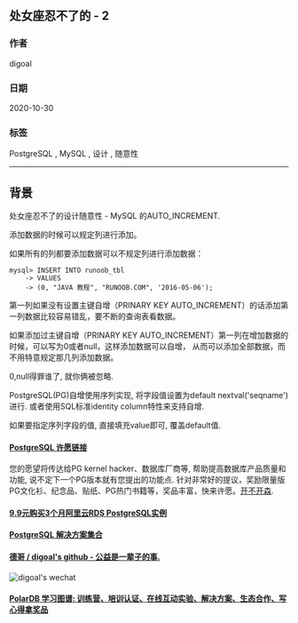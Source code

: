 ## 处女座忍不了的 - 2            
            
### 作者            
digoal            
            
### 日期            
2020-10-30            
            
### 标签            
PostgreSQL , MySQL , 设计 , 随意性              
            
----            
            
## 背景            
处女座忍不了的设计随意性 - MySQL 的AUTO_INCREMENT.               
            
添加数据的时候可以规定列进行添加。        
        
如果所有的列都要添加数据可以不规定列进行添加数据：        
        
```        
mysql> INSERT INTO runoob_tbl        
    -> VALUES        
    -> (0, "JAVA 教程", "RUNOOB.COM", '2016-05-06');        
```        
        
第一列如果没有设置主键自增（PRINARY KEY AUTO_INCREMENT）的话添加第一列数据比较容易错乱，要不断的查询表看数据。        
        
如果添加过主键自增（PRINARY KEY AUTO_INCREMENT）第一列在增加数据的时候，可以写为0或者null，这样添加数据可以自增， 从而可以添加全部数据，而不用特意规定那几列添加数据。        
        
0,null得罪谁了, 就你俩被忽略.          
        
PostgreSQL(PG)自增使用序列实现, 将字段值设置为default nextval('seqname')进行. 或者使用SQL标准identity column特性来支持自增.    
    
如果要指定序列字段的值, 直接填充value即可, 覆盖default值.            
          
        
  
#### [PostgreSQL 许愿链接](https://github.com/digoal/blog/issues/76 "269ac3d1c492e938c0191101c7238216")
您的愿望将传达给PG kernel hacker、数据库厂商等, 帮助提高数据库产品质量和功能, 说不定下一个PG版本就有您提出的功能点. 针对非常好的提议，奖励限量版PG文化衫、纪念品、贴纸、PG热门书籍等，奖品丰富，快来许愿。[开不开森](https://github.com/digoal/blog/issues/76 "269ac3d1c492e938c0191101c7238216").  
  
  
#### [9.9元购买3个月阿里云RDS PostgreSQL实例](https://www.aliyun.com/database/postgresqlactivity "57258f76c37864c6e6d23383d05714ea")
  
  
#### [PostgreSQL 解决方案集合](https://yq.aliyun.com/topic/118 "40cff096e9ed7122c512b35d8561d9c8")
  
  
#### [德哥 / digoal's github - 公益是一辈子的事.](https://github.com/digoal/blog/blob/master/README.md "22709685feb7cab07d30f30387f0a9ae")
  
  
![digoal's wechat](../pic/digoal_weixin.jpg "f7ad92eeba24523fd47a6e1a0e691b59")
  
  
#### [PolarDB 学习图谱: 训练营、培训认证、在线互动实验、解决方案、生态合作、写心得拿奖品](https://www.aliyun.com/database/openpolardb/activity "8642f60e04ed0c814bf9cb9677976bd4")
  
